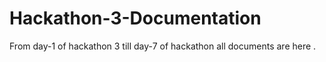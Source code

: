 # Hackathon-3-Documentation
From day-1 of hackathon 3 till day-7 of hackathon all documents are here .
